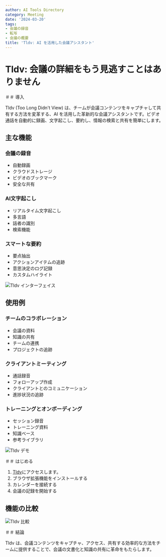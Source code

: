 ```yaml
---
author: AI Tools Directory
category: Meeting
date: '2024-03-20'
tags:
- 会議の録音
- 転写
- 会議の概要
title: 'Tldv: AI を活用した会議アシスタント'
---
```


# Tldv: 会議の詳細をもう見逃すことはありません

＃＃ 導入

Tldv (Too Long Didn't View) は、チームが会議コンテンツをキャプチャして共有する方法を変革する、AI を活用した革新的な会議アシスタントです。ビデオ通話を自動的に録画、文字起こし、要約し、情報の検索と共有を簡単にします。

## 主な機能

### 会議の録音
- 自動録画
- クラウドストレージ
- ビデオのブックマーク
- 安全な共有

### AI文字起こし
- リアルタイム文字起こし
- 多言語
- 話者の識別
- 検索機能

### スマートな要約
- 要点抽出
- アクションアイテムの追跡
- 意思決定のログ記録
- カスタムハイライト

![Tldv インターフェイス](/imgs/tldv/interface.jpg)

## 使用例

### チームのコラボレーション
- 会議の資料
- 知識の共有
- チームの連携
- プロジェクトの追跡

### クライアントミーティング
- 通話録音
- フォローアップ作成
- クライアントとのコミュニケーション
- 進捗状況の追跡

### トレーニングとオンボーディング
- セッション録音
- トレーニング資料
- 知識ベース
- 参考ライブラリ

![Tldv デモ](/imgs/tldv/demo.jpg)

＃＃ はじめる

1. [Tldv](https://tldv.io)にアクセスします。
2. ブラウザ拡張機能をインストールする
3. カレンダーを接続する
4. 会議の記録を開始する

## 機能の比較

![Tldv 比較](/imgs/tldv/comparison.jpg)

＃＃ 結論

Tldv は、会議コンテンツをキャプチャ、アクセス、共有する効率的な方法をチームに提供することで、会議の文書化と知識の共有に革命をもたらします。
